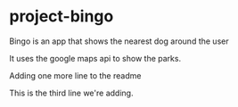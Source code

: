 # project-bingo
Bingo is an app that shows the nearest dog around the user

It uses the google maps api to show the parks.

Adding one more line to the readme

This is the third line we're adding.